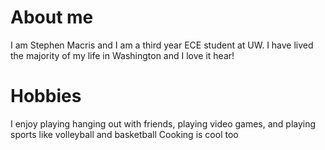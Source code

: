 # About me
I am Stephen Macris and I am a third year ECE student at UW. I have lived the majority of my life in Washington and I love it hear!

# Hobbies
I enjoy playing hanging out with friends, playing video games, and playing sports like volleyball and basketball
Cooking is cool too


